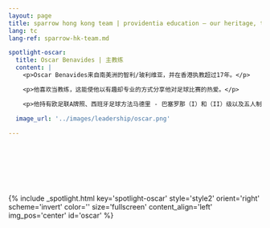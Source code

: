 ```yaml
---
layout: page
title: sparrow hong kong team | providentia education — our heritage, their future | providentia education | hong kong
lang: tc
lang-ref: sparrow-hk-team.md

spotlight-oscar:
  title: Oscar Benavides | 主教练
  content: |
    <p>Oscar Benavides来自南美洲的智利/玻利维亚，并在香港执教超过17年。</p>

    <p>他喜欢当教练，这能使他以有趣却专业的方式分享他对足球比赛的热爱。</p>

    <p>他持有欧足联A牌照、西班牙足球方法马德里 - 巴塞罗那（I）和（II）级以及五人制足球2级的专业资质。</p>

  image_url: '../images/leadership/oscar.png'

---
```

<section class="wrapper style1 align-center invert" style = "height: 100px;"></section>
<!-- oscar -->
{% include _spotlight.html key='spotlight-oscar' style='style2' orient='right' scheme='invert' color='' size='fullscreen' content_align='left' img_pos='center' id='oscar' %}